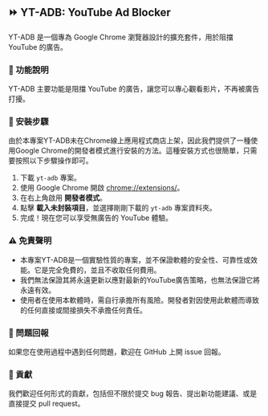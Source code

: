 ## ⏩ YT-ADB: YouTube Ad Blocker

YT-ADB 是一個專為 Google Chrome 瀏覽器設計的擴充套件，用於阻擋 YouTube 的廣告。

### 📝 功能說明
YT-ADB 主要功能是阻擋 YouTube 的廣告，讓您可以專心觀看影片，不再被廣告打擾。

### 🚀 安裝步驟

由於本專案YT-ADB未在Chrome線上應用程式商店上架，因此我們提供了一種使用Google Chrome的開發者模式進行安裝的方法。這種安裝方式也很簡單，只需要按照以下步驟操作即可。

1. 下載 `yt-adb` 專案。
2. 使用 Google Chrome 開啟 [chrome://extensions/](chrome://extensions/)。
3. 在右上角啟用 **開發者模式**。
4. 點擊 **載入未封裝項目**，並選擇剛剛下載的 `yt-adb` 專案資料夾。
5. 完成！現在您可以享受無廣告的 YouTube 體驗。

### ⚠️ 免責聲明

- 本專案YT-ADB是一個實驗性質的專案，並不保證軟體的安全性、可靠性或效能。它是完全免費的，並且不收取任何費用。
- 我們無法保證其將永遠更新以應對最新的YouTube廣告策略，也無法保證它將永遠有效。
- 使用者在使用本軟體時，需自行承擔所有風險。開發者對因使用此軟體而導致的任何直接或間接損失不承擔任何責任。

### 🐞 問題回報

如果您在使用過程中遇到任何問題，歡迎在 GitHub 上開 issue 回報。

### 🤝 貢獻

我們歡迎任何形式的貢獻，包括但不限於提交 bug 報告、提出新功能建議、或是直接提交 pull request。
